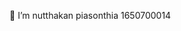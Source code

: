 🌱 I’m nutthakan piasonthia 1650700014


<!---
Muonx24/Muonx24 is a ✨ special ✨ repository because its `README.md` (this file) appears on your GitHub profile.
You can click the Preview link to take a look at your changes.
--->
